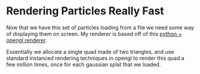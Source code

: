 # Rendering Particles Really Fast

Now that we have this set of particles loading from a file we need some way of displaying them on screen. My renderer is based off of this [python + opengl renderer](https://github.com/limacv/GaussianSplattingViewer). 

Essentially we allocate a single quad made of two triangles, and use standard instanced rendering techniques in opengl to render this quad a few million times, once for each gaussian splat that we loaded.

